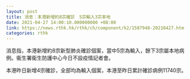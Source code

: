 ```yaml
---
layout: post
title: 消息：本港新增約8宗確診　5宗輸入3宗本地
date: 2021-04-27 14:00:10.000000000 +08:00
link: https://news.rthk.hk/rthk/ch/component/k2/1587948-20210427.htm
categories: rthk
---
```


消息指，本港新增約8宗新型肺炎確診個案，當中5宗為輸入，餘下3宗屬本地病例。衞生署衞生防護中心今日不設疫情記者會。

本港昨日新增4宗確診，全部均為輸入個案，本港至昨日累計確診病例11740宗。
